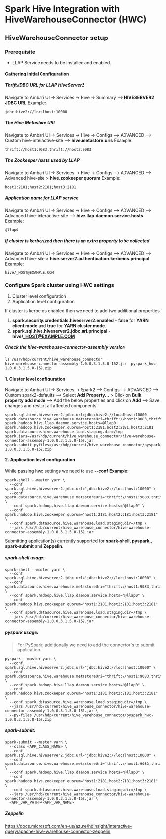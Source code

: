 # Spark Hive Integration with HiveWarehouseConnector (HWC) 

## HiveWarehouseConnector setup

### Prerequisite
* LLAP Service needs to be installed and enabled.

#### Gathering initial Configuration
##### ThriftJDBC URL for LLAP HiveServer2
Navigate to Ambari UI -> Services -> Hive -> Summary --> **HIVESERVER2 JDBC URL** 
Example:
```
jdbc:hive2://localhost:10000
```
##### The Hive Metastore URI
Navigate to Ambari UI -> Services -> Hive -> Configs --> ADVANCED --> Custom hive-interactive-site --> **hive.metastore.uris**
Example:
```
thrift://host1:9083,thrift://host2:9083
```
##### The Zookeeper hosts used by LLAP
Navigate to Ambari UI -> Services -> Hive -> Configs --> ADVANCED --> Advanced hive-site > **hive.zookeeper.quorum**
Example:
```
host1:2181;host2:2181;host3:2181
```
##### Application name for LLAP service
Navigate to Ambari UI -> Services -> Hive -> Configs --> ADVANCED --> Advanced hive-interactive-site --> **hive.llap.daemon.service.hosts**
Example:
```
@llap0
```
##### If cluster is kerberized then there is an extra property to be collected
Navigate to Ambari UI -> Services -> Hive -> Configs --> ADVANCED --> Advanced hive-site > **hive.server2.authentication.kerberos.principal**
Example:
```
hive/_HOST@EXAMPLE.COM
```

### Configure Spark cluster using HWC settings
1. Cluster level configuration
2. Application level configuration

If cluster is kerberos enabled then we need to add two additional properties

1. **spark.security.credentials.hiveserver2.enabled** - **false** for **YARN client mode** and **true** for **YARN cluster mode**.
2. **spark.sql.hive.hiveserver2.jdbc.url.principal** - **hive/_HOST@EXAMPLE.COM**

##### Check the hive-warehouse-connector-assembly version
```shell
ls /usr/hdp/current/hive_warehouse_connector
hive-warehouse-connector-assembly-1.0.0.3.1.5.0-152.jar  pyspark_hwc-1.0.0.3.1.5.0-152.zip
```

#### 1. Cluster level configuration
Navigate to Ambari UI -> Services -> Spark2 --> Configs --> ADVANCED --> Custom spark2-defaults --> Select **Add Property...** > Click on **Bulk property add mode** --> Add the below properties and click on **Add** --> Save changes and restart all affected components.

```properties
spark.sql.hive.hiveserver2.jdbc.url=jdbc:hive2://localhost:10000
spark.datasource.hive.warehouse.metastoreUri=thrift://host1:9083,thrift://host2:9083
spark.hadoop.hive.llap.daemon.service.hosts=@llap0
spark.hadoop.hive.zookeeper.quorum=host1:2181;host2:2181;host3:2181
spark.datasource.hive.warehouse.load.staging.dir=/tmp
spark.jars=/usr/hdp/current/hive_warehouse_connector/hive-warehouse-connector-assembly-1.0.0.3.1.5.0-152.jar
spark.submit.pyfiles=/usr/hdp/current/hive_warehouse_connector/pyspark_hwc-1.0.0.3.1.5.0-152.zip
```

#### 2. Application level configuration

While passing hwc settings we need to use **--conf**
**Example:**

```shell
spark-shell --master yarn \
  --conf spark.sql.hive.hiveserver2.jdbc.url="jdbc:hive2://localhost:10000" \
  --conf spark.datasource.hive.warehouse.metastoreUri="thrift://host1:9083,thrift://host2:9083" \
  --conf spark.hadoop.hive.llap.daemon.service.hosts="@llap0" \
  --conf spark.hadoop.hive.zookeeper.quorum="host1:2181;host2:2181;host3:2181" \
  --conf spark.datasource.hive.warehouse.load.staging.dir=/tmp \
  --jars /usr/hdp/current/hive_warehouse_connector/hive-warehouse-connector-assembly-1.0.0.3.1.5.0-152.jar
```

Submitting application(s) currently supported for **spark-shell, pyspark,**, **spark-submit** and **Zeppelin**.

##### spark-shell usage:
```shell
spark-shell --master yarn \
  --conf spark.sql.hive.hiveserver2.jdbc.url="jdbc:hive2://localhost:10000" \
  --conf spark.datasource.hive.warehouse.metastoreUri="thrift://host1:9083,thrift://host2:9083" \
  --conf spark.hadoop.hive.llap.daemon.service.hosts="@llap0" \
  --conf spark.hadoop.hive.zookeeper.quorum="host1:2181;host2:2181;host3:2181" \
  --conf spark.datasource.hive.warehouse.load.staging.dir=/tmp \
  --jars /usr/hdp/current/hive_warehouse_connector/hive-warehouse-connector-assembly-1.0.0.3.1.5.0-152.jar
```

##### pyspark usage:
> For PySpark, additionally we need to add the connector's to submit application.

```shell  
pyspark --master yarn \
  --conf spark.sql.hive.hiveserver2.jdbc.url="jdbc:hive2://localhost:10000" \
  --conf spark.datasource.hive.warehouse.metastoreUri="thrift://host1:9083,thrift://host2:9083" \
  --conf spark.hadoop.hive.llap.daemon.service.hosts="@llap0" \
  --conf spark.hadoop.hive.zookeeper.quorum="host1:2181;host2:2181;host3:2181" \
  --conf spark.datasource.hive.warehouse.load.staging.dir=/tmp \
  --jars /usr/hdp/current/hive_warehouse_connector/hive-warehouse-connector-assembly-1.0.0.3.1.5.0-152.jar \
  --py-files /usr/hdp/current/hive_warehouse_connector/pyspark_hwc-1.0.0.3.1.5.0-152.zip
```

##### spark-submit:
```shell
spark-submit --master yarn \
  --class <APP_CLASS_NAME> \
  --conf spark.sql.hive.hiveserver2.jdbc.url="jdbc:hive2://localhost:10000" \
  --conf spark.datasource.hive.warehouse.metastoreUri="thrift://host1:9083,thrift://host2:9083" \
  --conf spark.hadoop.hive.llap.daemon.service.hosts="@llap0" \
  --conf spark.hadoop.hive.zookeeper.quorum="host1:2181;host2:2181;host3:2181" \
  --conf spark.datasource.hive.warehouse.load.staging.dir=/tmp \
  --jars /usr/hdp/current/hive_warehouse_connector/hive-warehouse-connector-assembly-1.0.0.3.1.5.0-152.jar \
  <APP_JAR_PATH>/<APP_JAR_NAME>
```

##### Zeppelin 
https://docs.microsoft.com/en-us/azure/hdinsight/interactive-query/apache-hive-warehouse-connector-zeppelin
